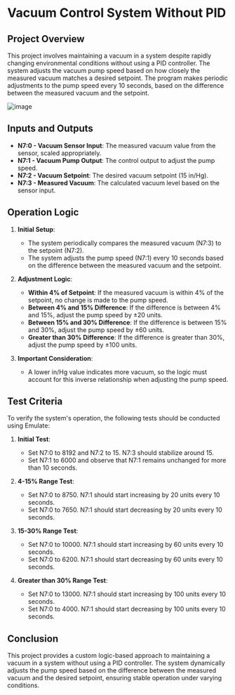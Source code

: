 # Vacuum Control System Without PID

## Project Overview

This project involves maintaining a vacuum in a system despite rapidly changing environmental conditions without using a PID controller. The system adjusts the vacuum pump speed based on how closely the measured vacuum matches a desired setpoint. The program makes periodic adjustments to the pump speed every 10 seconds, based on the difference between the measured vacuum and the setpoint.

![image](https://github.com/user-attachments/assets/658d30f8-37ea-4d01-8818-e6ed4a679c0c)

## Inputs and Outputs

- **N7:0 - Vacuum Sensor Input**: The measured vacuum value from the sensor, scaled appropriately.
- **N7:1 - Vacuum Pump Output**: The control output to adjust the pump speed.
- **N7:2 - Vacuum Setpoint**: The desired vacuum setpoint (15 in/Hg).
- **N7:3 - Measured Vacuum**: The calculated vacuum level based on the sensor input.

## Operation Logic

1. **Initial Setup**:
   - The system periodically compares the measured vacuum (N7:3) to the setpoint (N7:2).
   - The system adjusts the pump speed (N7:1) every 10 seconds based on the difference between the measured vacuum and the setpoint.

2. **Adjustment Logic**:
   - **Within 4% of Setpoint**: If the measured vacuum is within 4% of the setpoint, no change is made to the pump speed.
   - **Between 4% and 15% Difference**: If the difference is between 4% and 15%, adjust the pump speed by ±20 units.
   - **Between 15% and 30% Difference**: If the difference is between 15% and 30%, adjust the pump speed by ±60 units.
   - **Greater than 30% Difference**: If the difference is greater than 30%, adjust the pump speed by ±100 units.

3. **Important Consideration**:
   - A lower in/Hg value indicates more vacuum, so the logic must account for this inverse relationship when adjusting the pump speed.

## Test Criteria

To verify the system's operation, the following tests should be conducted using Emulate:

1. **Initial Test**:
   - Set N7:0 to 8192 and N7:2 to 15. N7:3 should stabilize around 15.
   - Set N7:1 to 6000 and observe that N7:1 remains unchanged for more than 10 seconds.

2. **4-15% Range Test**:
   - Set N7:0 to 8750. N7:1 should start increasing by 20 units every 10 seconds.
   - Set N7:0 to 7650. N7:1 should start decreasing by 20 units every 10 seconds.

3. **15-30% Range Test**:
   - Set N7:0 to 10000. N7:1 should start increasing by 60 units every 10 seconds.
   - Set N7:0 to 6200. N7:1 should start decreasing by 60 units every 10 seconds.

4. **Greater than 30% Range Test**:
   - Set N7:0 to 13000. N7:1 should start increasing by 100 units every 10 seconds.
   - Set N7:0 to 4000. N7:1 should start decreasing by 100 units every 10 seconds.

## Conclusion

This project provides a custom logic-based approach to maintaining a vacuum in a system without using a PID controller. The system dynamically adjusts the pump speed based on the difference between the measured vacuum and the desired setpoint, ensuring stable operation under varying conditions.
